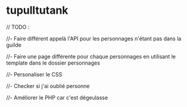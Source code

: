 # tupulltutank

// TODO :

//- Faire différent appelà l'API pour les personnages n'étant pas dans la guilde

//- Faire une page différente pour chaque personnages en utilisant le template dans le dossier personnages

//- Personaliser le CSS

//- Checker si j'ai oublié personne

//- Améliorer le PHP car c'est dégeulasse

